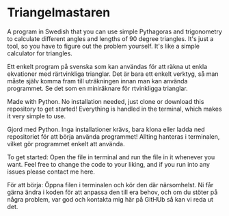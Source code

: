 # Triangelmastaren
A program in Swedish that you can use simple Pythagoras and trigonometry to calculate different angles and lengths of 90 degree triangles.
It's just a tool, so you have to figure out the problem yourself. It's like a simple calculator for triangles.

Ett enkelt program på svenska som kan användas för att räkna ut enkla ekvationer med rärtvinkliga trianglar. Det är bara ett enkelt verktyg, så man måste själv komma fram till uträkningen innan man kan använda programmet. Se det som en miniräknare för rtvinkligga trianglar.

Made with Python. No installation needed, just clone or download this repository to get started! 
Everything is handled in the terminal, which makes it very simple to use.

Gjord med Python. Inga installationer krävs, bara klona eller ladda ned repositoriet för att börja använda programmet!
Allting hanteras i terminalen, vilket gör programmet enkelt att använda.

To get started: Open the file in terminal and run the file in it whenever you want. Feel free to change the code to your liking, and if you run into any issues please contact me here.

För att börja: Öppna filen i terminalen och kör den där närsomhelst. Ni får gärna ändra i koden för att anpassa den till era behov, och om du stöter på några problem, var god och kontakta mig här på GitHUb så kan vi reda ut det.
